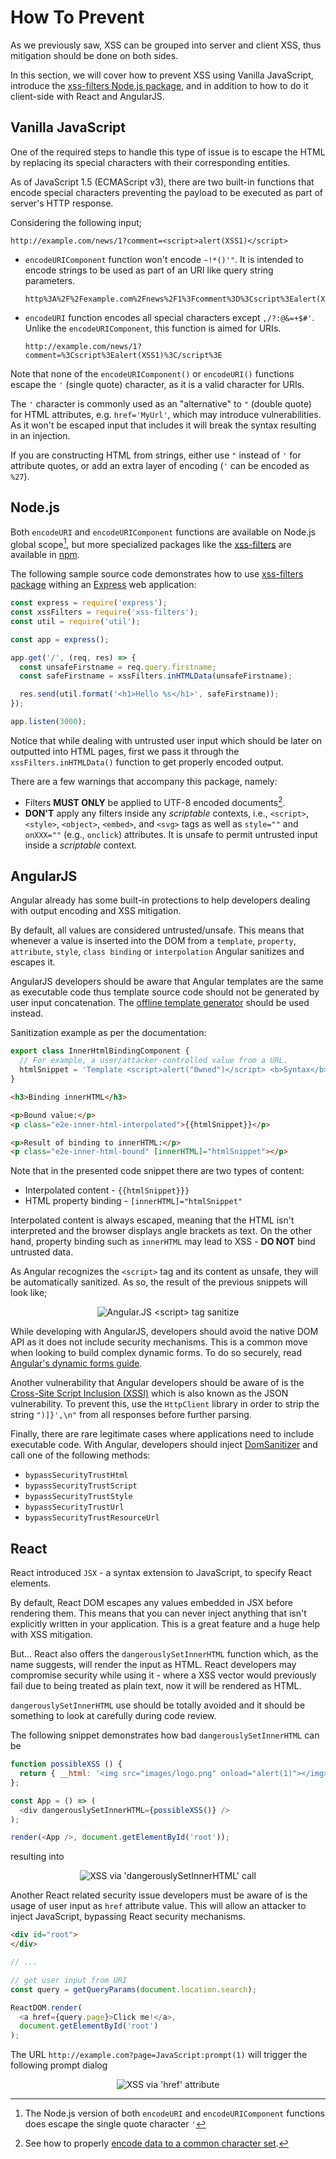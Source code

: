 How To Prevent
==============

As we previously saw, XSS can be grouped into server and client XSS, thus
mitigation should be done on both sides.

In this section, we will cover how to prevent XSS using Vanilla JavaScript,
introduce the [xss-filters Node.js package][1], and in addition to how to do it
client-side with React and AngularJS.

## Vanilla JavaScript

One of the required steps to handle this type of issue is to escape the HTML by
replacing its special characters with their corresponding entities.

As of JavaScript 1.5 (ECMAScript v3), there are two built-in functions that
encode special characters preventing the payload to be executed as part of
server's HTTP response.

Considering the following input;

```
http://example.com/news/1?comment=<script>alert(XSS1)</script>
```

* `encodeURIComponent` function won't encode `~!*()'"`. It is intended to encode
  strings to be used as part of an URI like query string parameters.

  ```
  http%3A%2F%2Fexample.com%2Fnews%2F1%3Fcomment%3D%3Cscript%3Ealert(XSS1)%3C%2Fscript%3E
  ```

* `encodeURI`  function encodes all special characters except `,/?:@&=+$#'`.
  Unlike the `encodeURIComponent`, this function is aimed for URIs.

  ```
  http://example.com/news/1?comment=%3Cscript%3Ealert(XSS1)%3C/script%3E
  ```

Note that none of the `encodeURIComponent()` or `encodeURI()` functions
escape the `'` (single quote) character, as it is a valid character for URIs.

The `'` character is commonly used as an "alternative" to `"` (double quote) for
HTML attributes, e.g. `href='MyUrl'`, which may introduce vulnerabilities. As it
won't be escaped input that includes it will break the syntax resulting in an
injection.

If you are constructing HTML from strings, either use `"` instead of `'` for
attribute quotes, or add an extra layer of encoding (`'` can be encoded as
`%27`).

## Node.js

Both `encodeURI` and `encodeURIComponent` functions are available on Node.js
global scope[^1], but more specialized packages like the [xss-filters][1] are
available in [npm][2].

The following sample source code demonstrates how to use [xss-filters
package][1] withing an [Express][2] web application:

```javascript
const express = require('express');
const xssFilters = require('xss-filters');
const util = require('util');

const app = express();

app.get('/', (req, res) => {
  const unsafeFirstname = req.query.firstname;
  const safeFirstname = xssFilters.inHTMLData(unsafeFirstname);

  res.send(util.format('<h1>Hello %s</h1>', safeFirstname));
});

app.listen(3000);
```

Notice that while dealing with untrusted user input which should be later on
outputted into HTML pages, first we pass it through the `xssFilters.inHTMLData()`
function to get properly encoded output.

There are a few warnings that accompany this package, namely:

* Filters **MUST ONLY** be applied to UTF-8 encoded documents[^2].
* **DON'T** apply any filters inside any _scriptable_ contexts, i.e.,
  `<script>`, `<style>`, `<object>`, `<embed>`, and `<svg>` tags as well as
  `style=""` and `onXXX=""` (e.g., `onclick`) attributes. It is unsafe to permit
  untrusted input inside a _scriptable_ context.

## AngularJS

Angular already has some built-in protections to help developers dealing with
output encoding and XSS mitigation.

By default, all values are considered untrusted/unsafe. This means that whenever
a value is inserted into the DOM from a `template`, `property`, `attribute`,
`style`, `class binding` or `interpolation` Angular sanitizes and escapes it.

AngularJS developers should be aware that Angular templates are the same as
executable code thus template source code should not be generated by user
input concatenation. The [offline template generator][5] should be used instead.

Sanitization example as per the documentation:

```javascript
export class InnerHtmlBindingComponent {
  // For example, a user/attacker-controlled value from a URL.
  htmlSnippet = 'Template <script>alert("0wned")</script> <b>Syntax</b>';
}
```

```html
<h3>Binding innerHTML</h3>

<p>Bound value:</p>
<p class="e2e-inner-html-interpolated">{{htmlSnippet}}</p>

<p>Result of binding to innerHTML:</p>
<p class="e2e-inner-html-bound" [innerHTML]="htmlSnippet"></p>
```

Note that in the presented code snippet there are two types of content:

* Interpolated content - `{{htmlSnippet}}}`
* HTML property binding - `[innerHTML]="htmlSnippet"`

Interpolated content is always escaped, meaning that the HTML isn't interpreted
and the browser displays angle brackets as text. On the other hand, property
binding such as `innerHTML` may lead to XSS - **DO NOT** bind untrusted data.

As Angular recognizes the `<script>` tag and its content as unsafe, they will
be automatically sanitized. As so, the result of the previous snippets will look
like;

<div style="text-align: center">
<img alt="Angular.JS &lt;script&gt; tag sanitize" src="images/angular-xss.png" />
</div>

While developing with AngularJS, developers should avoid the native DOM API as
it does not include security mechanisms. This is a common move when looking to
build complex dynamic forms. To do so securely, read [Angular's dynamic forms
guide][6].

Another vulnerability that Angular developers should be aware of is the
[Cross-Site Script Inclusion (XSSI)][7] which is also known as the JSON
vulnerability. 
To prevent this, use the `HttpClient` library in order to strip the string
`")]}',\n"` from all responses before further parsing.

Finally, there are rare legitimate cases where applications need to include
executable code. With Angular, developers should inject [DomSanitizer][8] and
call one of the following methods:

* `bypassSecurityTrustHtml`
* `bypassSecurityTrustScript`
* `bypassSecurityTrustStyle`
* `bypassSecurityTrustUrl`
* `bypassSecurityTrustResourceUrl` 

## React

React introduced `JSX` - a syntax extension to JavaScript, to specify React
elements.

By default, React DOM escapes any values embedded in JSX before rendering them.
This means that you can never inject anything that isn't explicitly written in
your application. This is a great feature and a huge help with XSS mitigation.

But... React also offers the `dangerouslySetInnerHTML` function which, as the
name suggests, will render the input as HTML. React developers may compromise
security while using it - where a XSS vector would previously fail due to being
treated as plain text, now it will be rendered as HTML.

`dangerouslySetInnerHTML` use should be totally avoided and it should be
something to look at carefully during code review.

The following snippet demonstrates how bad `dangerouslySetInnerHTML` can be

```javascript
function possibleXSS () {
  return { __html: '<img src="images/logo.png" onload="alert(1)"></img>' };
};

const App = () => (
  <div dangerouslySetInnerHTML={possibleXSS()} />
);

render(<App />, document.getElementById('root'));
```

resulting into

<div style="text-align: center">
<img alt="XSS via 'dangerouslySetInnerHTML' call" src="images/react-xss.png" />
</div>

Another React related security issue developers must be aware of is the
usage of user input as `href` attribute value. This will allow an attacker
to inject JavaScript, bypassing React security mechanisms.

```html
<div id="root">
</div>
```

```javascript
// ...

// get user input from URI
const query = getQueryParams(document.location.search);

ReactDOM.render(
  <a href={query.page}>Click me!</a>,
  document.getElementById('root')
);
```

The URL `http://example.com?page=JavaScript:prompt(1)` will trigger the
following prompt dialog

<div style="text-align: center">
<img alt="XSS via 'href' attribute" src="images/react-href.png" />
</div>

[^1]: The Node.js version of both `encodeURI` and `encodeURIComponent` functions does escape the single quote character `'`
[^2]: See how to properly [encode data to a common character set][4].

[1]: https://www.npmjs.com/package/xss-filters
[2]: https://www.npmjs.com/
[3]: https://expressjs.com/
[4]: ../input-validation/data-types/strings.md#encode-data-to-a-common-character-set
[5]: https://angular.io/guide/security#offline-template-compiler
[6]: https://angular.io/guide/dynamic-form
[7]: https://security.googleblog.com/2011/05/website-security-for-webmasters.html
[8]: https://angular.io/api/platform-browser/DomSanitizer

